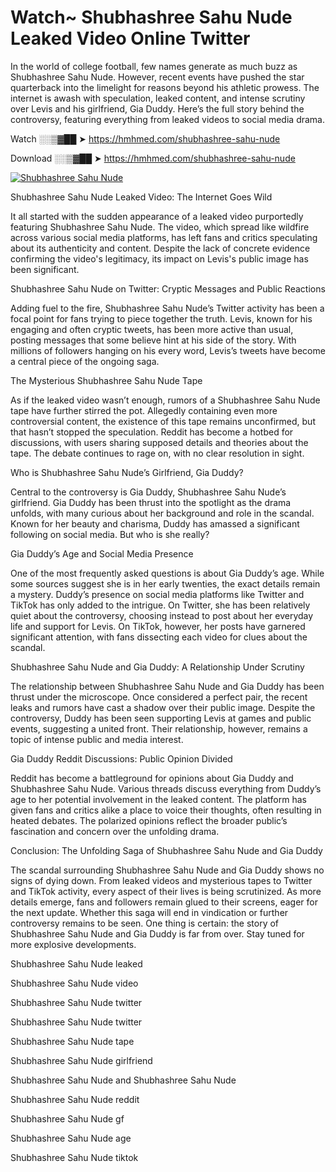 # Watch~ Shubhashree Sahu Nude Leaked Video Online Twitter

In the world of college football, few names generate as much buzz as Shubhashree Sahu Nude. However, recent events have pushed the star quarterback into the limelight for reasons beyond his athletic prowess. The internet is awash with speculation, leaked content, and intense scrutiny over Levis and his girlfriend, Gia Duddy. Here’s the full story behind the controversy, featuring everything from leaked videos to social media drama.

Watch ░░▒▓██ ➤ https://hmhmed.com/shubhashree-sahu-nude

Download ░░▒▓██ ➤ https://hmhmed.com/shubhashree-sahu-nude

[![Shubhashree Sahu Nude](https://i.imgur.com/dJHk4Zq.gif)](https://hmhmed.com/shubhashree-sahu-nude)

Shubhashree Sahu Nude Leaked Video: The Internet Goes Wild

It all started with the sudden appearance of a leaked video purportedly featuring Shubhashree Sahu Nude. The video, which spread like wildfire across various social media platforms, has left fans and critics speculating about its authenticity and content. Despite the lack of concrete evidence confirming the video's legitimacy, its impact on Levis's public image has been significant.

Shubhashree Sahu Nude on Twitter: Cryptic Messages and Public Reactions

Adding fuel to the fire, Shubhashree Sahu Nude’s Twitter activity has been a focal point for fans trying to piece together the truth. Levis, known for his engaging and often cryptic tweets, has been more active than usual, posting messages that some believe hint at his side of the story. With millions of followers hanging on his every word, Levis’s tweets have become a central piece of the ongoing saga.

The Mysterious Shubhashree Sahu Nude Tape

As if the leaked video wasn’t enough, rumors of a Shubhashree Sahu Nude tape have further stirred the pot. Allegedly containing even more controversial content, the existence of this tape remains unconfirmed, but that hasn’t stopped the speculation. Reddit has become a hotbed for discussions, with users sharing supposed details and theories about the tape. The debate continues to rage on, with no clear resolution in sight.

Who is Shubhashree Sahu Nude’s Girlfriend, Gia Duddy?

Central to the controversy is Gia Duddy, Shubhashree Sahu Nude’s girlfriend. Gia Duddy has been thrust into the spotlight as the drama unfolds, with many curious about her background and role in the scandal. Known for her beauty and charisma, Duddy has amassed a significant following on social media. But who is she really?

Gia Duddy’s Age and Social Media Presence

One of the most frequently asked questions is about Gia Duddy’s age. While some sources suggest she is in her early twenties, the exact details remain a mystery. Duddy’s presence on social media platforms like Twitter and TikTok has only added to the intrigue. On Twitter, she has been relatively quiet about the controversy, choosing instead to post about her everyday life and support for Levis. On TikTok, however, her posts have garnered significant attention, with fans dissecting each video for clues about the scandal.

Shubhashree Sahu Nude and Gia Duddy: A Relationship Under Scrutiny

The relationship between Shubhashree Sahu Nude and Gia Duddy has been thrust under the microscope. Once considered a perfect pair, the recent leaks and rumors have cast a shadow over their public image. Despite the controversy, Duddy has been seen supporting Levis at games and public events, suggesting a united front. Their relationship, however, remains a topic of intense public and media interest.

Gia Duddy Reddit Discussions: Public Opinion Divided

Reddit has become a battleground for opinions about Gia Duddy and Shubhashree Sahu Nude. Various threads discuss everything from Duddy’s age to her potential involvement in the leaked content. The platform has given fans and critics alike a place to voice their thoughts, often resulting in heated debates. The polarized opinions reflect the broader public’s fascination and concern over the unfolding drama.

Conclusion: The Unfolding Saga of Shubhashree Sahu Nude and Gia Duddy

The scandal surrounding Shubhashree Sahu Nude and Gia Duddy shows no signs of dying down. From leaked videos and mysterious tapes to Twitter and TikTok activity, every aspect of their lives is being scrutinized. As more details emerge, fans and followers remain glued to their screens, eager for the next update. Whether this saga will end in vindication or further controversy remains to be seen. One thing is certain: the story of Shubhashree Sahu Nude and Gia Duddy is far from over. Stay tuned for more explosive developments.

Shubhashree Sahu Nude leaked

Shubhashree Sahu Nude video

Shubhashree Sahu Nude twitter

Shubhashree Sahu Nude twitter

Shubhashree Sahu Nude tape

Shubhashree Sahu Nude girlfriend

Shubhashree Sahu Nude and Shubhashree Sahu Nude

Shubhashree Sahu Nude reddit

Shubhashree Sahu Nude gf

Shubhashree Sahu Nude age

Shubhashree Sahu Nude tiktok